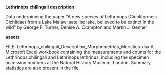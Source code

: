 **Lethrinops chilingali description**

Data underpinning the paper "A new species of Lethrinops (Cichliformes: Cichlidae) from a Lake Malawi satellite lake, believed to be extinct in the wild" by George F. Turner, Denise A. Crampton and Martin J. Genner

**assets**

FILE: Lethrinops_chilingali_Description_Morphometrics_Meristics.xlsx 
A Microsoft Excel workbook containing the measurements and counts for the Lethrinops chilingali and Lethrinops lethrinus, including the specimen accession numbers at the Natural History Museum, London. Summary statistics are also present in the file. 
